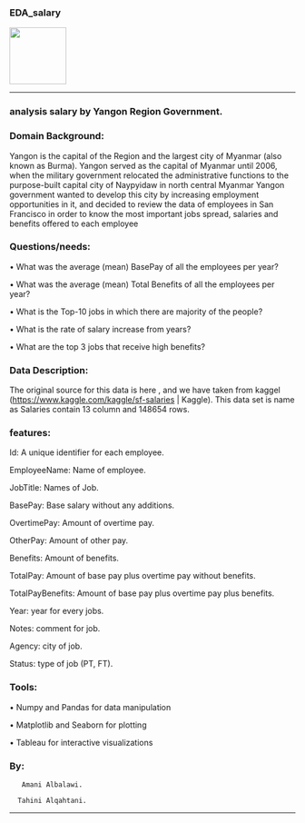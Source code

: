 ### EDA_salary

<img src="ss_a.jpg"  width="100" height="100"  alt=""><hr>

### analysis salary by Yangon Region Government.

### Domain Background: 
Yangon is the capital of the Region and the largest city of Myanmar (also known as Burma). Yangon served as the capital of Myanmar until 2006, when the military government relocated the administrative functions to the purpose-built capital city of Naypyidaw in north central Myanmar
Yangon government wanted to develop this city by increasing employment opportunities in it, and decided to review the data of employees in San Francisco in order to know the most important jobs spread, salaries and benefits offered to each employee


### Questions/needs: 

•	What was the average (mean) BasePay of all the employees per year? 

•	What was the average (mean) Total Benefits of all the employees per year? 

•	What is the Top-10 jobs in which there are majority of the people?

•	What is the rate of salary increase from years?

•	What are the top 3 jobs that receive high benefits?


### Data Description:

The original source for this data is here , and we have taken from kaggel (https://www.kaggle.com/kaggle/sf-salaries | Kaggle).
This data set is name as Salaries contain 13 column and 148654 rows.


### features:


Id: A unique identifier for each employee.

EmployeeName: Name of employee.

JobTitle: Names of Job.

BasePay: Base salary without any additions.

OvertimePay: Amount of overtime pay.

OtherPay: Amount of other pay.

Benefits: Amount of benefits.

TotalPay: Amount of base pay plus overtime pay without benefits.

TotalPayBenefits: Amount of base pay plus overtime pay plus benefits.

Year: year for every jobs.

Notes: comment for job.

Agency: city of job.

Status: type of job (PT, FT).




### Tools:
•	Numpy and Pandas for data manipulation

•	Matplotlib and Seaborn for plotting

•	Tableau for interactive visualizations




### By:
       Amani Albalawi.

      Tahini Alqahtani.

______________________________________________________________________
